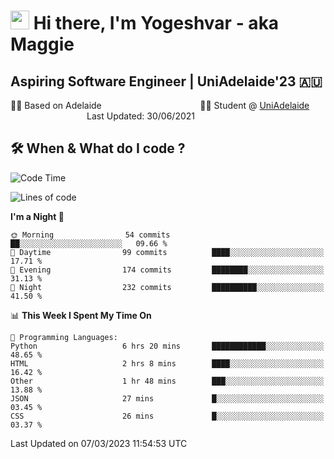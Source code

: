 <h1><img src="https://emojis.slackmojis.com/emojis/images/1531849430/4246/blob-sunglasses.gif?1531849430" width="30"/> Hi there, I'm Yogeshvar - aka Maggie</h1>

## Aspiring Software Engineer | UniAdelaide'23 🇦🇺  
🏂🏻  Based on Adelaide &nbsp;&nbsp;&nbsp;&nbsp;&nbsp;&nbsp;&nbsp;&nbsp;&nbsp;&nbsp;&nbsp;&nbsp;&nbsp;&nbsp;&nbsp;&nbsp;&nbsp;&nbsp;&nbsp;&nbsp;&nbsp;&nbsp;&nbsp;&nbsp;&nbsp;&nbsp;&nbsp;&nbsp;&nbsp;&nbsp;&nbsp;&nbsp;&nbsp;&nbsp;&nbsp;&nbsp;&nbsp;&nbsp;&nbsp;👨‍💻 Student @ [UniAdelaide](https://www.adelaide.edu.au)   &nbsp;&nbsp;&nbsp;&nbsp;&nbsp;&nbsp;&nbsp;&nbsp;&nbsp;&nbsp;&nbsp;&nbsp;&nbsp;&nbsp;&nbsp;&nbsp;&nbsp;&nbsp;&nbsp;&nbsp;&nbsp;&nbsp;&nbsp;&nbsp;&nbsp;&nbsp;&nbsp;&nbsp;&nbsp;&nbsp;&nbsp;Last Updated: 30/06/2021

## 🛠 When & What do I code ?  

<!--START_SECTION:waka-->
![Code Time](http://img.shields.io/badge/Code%20Time-1%2C977%20hrs%205%20mins-blue)

![Lines of code](https://img.shields.io/badge/From%20Hello%20World%20I%27ve%20Written-3.3%20million%20lines%20of%20code-blue)

**I'm a Night 🦉** 

```text
🌞 Morning                54 commits          ██░░░░░░░░░░░░░░░░░░░░░░░   09.66 % 
🌆 Daytime                99 commits          ████░░░░░░░░░░░░░░░░░░░░░   17.71 % 
🌃 Evening                174 commits         ████████░░░░░░░░░░░░░░░░░   31.13 % 
🌙 Night                  232 commits         ██████████░░░░░░░░░░░░░░░   41.50 % 
```


📊 **This Week I Spent My Time On** 

```text
💬 Programming Languages: 
Python                   6 hrs 20 mins       ████████████░░░░░░░░░░░░░   48.65 % 
HTML                     2 hrs 8 mins        ████░░░░░░░░░░░░░░░░░░░░░   16.42 % 
Other                    1 hr 48 mins        ███░░░░░░░░░░░░░░░░░░░░░░   13.88 % 
JSON                     27 mins             █░░░░░░░░░░░░░░░░░░░░░░░░   03.45 % 
CSS                      26 mins             █░░░░░░░░░░░░░░░░░░░░░░░░   03.37 % 
```


 Last Updated on 07/03/2023 11:54:53 UTC
<!--END_SECTION:waka-->
